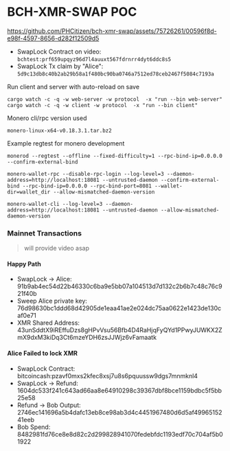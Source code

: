 # BCH-XMR-SWAP POC



https://github.com/PHCitizen/bch-xmr-swap/assets/75726261/00596f8d-e98f-4597-8656-d282f12509d5



- SwapLock Contract on video: `bchtest:prf659upqyz96d7l4auuxt567fdrnrr4dyt6ddc8s5`
- SwapLock Tx claim by "Alice": `5d9c13db8c40b2ab29b58a1f480bc90ba0746a7512ed78ceb2467f5084c7193a`


Run client and server with auto-reload on save
```
cargo watch -c -q -w web-server -w protocol  -x "run --bin web-server"
cargo watch -c -q -w client -w protocol  -x "run --bin client"
```

Monero cli/rpc version used 
```
monero-linux-x64-v0.18.3.1.tar.bz2
```

Example regtest for monero development
```
monerod --regtest --offline --fixed-difficulty=1 --rpc-bind-ip=0.0.0.0 --confirm-external-bind 

monero-wallet-rpc --disable-rpc-login --log-level=3 --daemon-address=http://localhost:18081 --untrusted-daemon --confirm-external-bind --rpc-bind-ip=0.0.0.0 --rpc-bind-port=8081 --wallet-dir=wallet_dir --allow-mismatched-daemon-version

monero-wallet-cli --log-level=3 --daemon-address=http://localhost:18081 --untrusted-daemon --allow-mismatched-daemon-version
```

### Mainnet Transactions

> will provide video asap

#### Happy Path
- SwapLock -> Alice: 91b9ab4ec54d22b46330c6ba9e5bb07a104513d7d132c2b6b7c48c76c921f40b
- Sweep Alice private key: 76d98630bc1ddd68d42905de1eaa41ae2e024dc75aa0622e1423de130caf0e71
- XMR Shared Address: 43unSddtX9iREffuDzs8gHPvVsu56Bfb4D4RaHjqFyQYd1PPwyJUWKX2ZmX9dxM3kiDq3Ct6mzeYDH6zsJJWjz6vFamaatk

#### Alice Failed to lock XMR
- SwapLock Contract: bitcoincash:pzavf0mxs2kfec8xsj7u8s6pquussw9dgs7mnmknl4
- SwapLock -> Refund: 1604dc533f241c643ad66aa8e64910298c39367dbf8bce1159bdbc5f5bb25e58
- Refund -> Bob Output: 2746ec141696a5b4dafc13eb8ce98ab3d4c4451967480d6d5af4996515241eeb
- Bob Spend: 8482981fd76ce8e8d82c2d299828941070fedebfdc1193edf70c704af5b01922